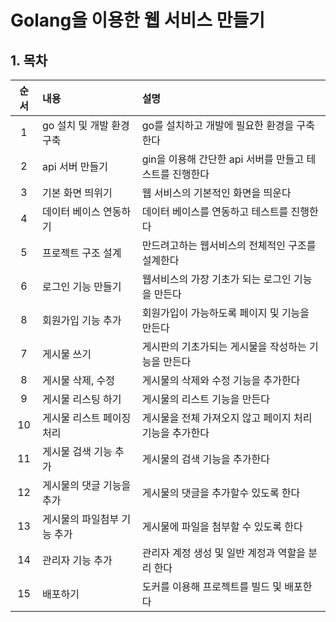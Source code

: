 # Golang을 이용한 웹 서비스 만들기

## 1. 목차

|순서|내용|설명|
|:--:|:---|:---|
|1|go 설치 및 개발 환경 구축|go를 설치하고 개발에 필요한 환경을 구축한다|
|2|api 서버 만들기|gin을 이용해 간단한 api 서버를 만들고 테스트를 진행한다|
|3|기본 화면 띄위기|웹 서비스의 기본적인 화면을 띄운다|
|4|데이터 베이스 연동하기|데이터 베이스를 연동하고 테스트를 진행한다|
|5|프로젝트 구조 설계|만드려고하는 웹서비스의 전체적인 구조를 설계한다|
|6|로그인 기능 만들기|웹서비스의 가장 기초가 되는 로그인 기능을 만든다|
|8|회원가입 기능 추가|회원가입이 가능하도록 페이지 및 기능을 만든다|
|7|게시물 쓰기|게시판의 기초가되는 게시물을 작성하는 기능을 만든다|
|8|게시물 삭제, 수정|게시물의 삭제와 수정 기능을 추가한다|
|9|게시물 리스팅 하기|게시물의 리스트 기능을 만든다|
|10|게시물 리스트 페이징 처리|게시물을 전체 가져오지 않고 페이지 처리 기능을 추가한다|
|11|게시물 검색 기능 추가|게시물의 검색 기능을 추가한다|
|12|게시물의 댓글 기능을 추가|게시물의 댓글을 추가할수 있도록 한다|
|13|게시물의 파일첨부 기능 추가|게시물에 파일을 첨부할 수 있도록 한다|
|14|관리자 기능 추가|관리자 계정 생성 및 일반 계정과 역할을 분리 한다|
|15|배포하기|도커를 이용해 프로젝트를 빌드 및 배포한다|